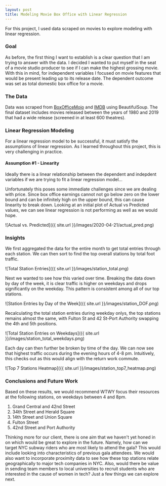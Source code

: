 ```yaml
---
layout: post
title: Modeling Movie Box Office with Linear Regression
---
```


For this project, I used data scraped on movies to explore modeling with linear regression.

### Goal
As before, the first thing I want to establish is a clear question that I am trying to answer with the data. I decided I wanted to put myself in the seat of a movie studio producer to see if I can make the highest grossing movie. With this in mind, for independent variables I focused on movie features that would be present leading up to its release date. The dependent outcome was set as total domestic box office for a movie. 


### The Data
Data was scraped from [BoxOfficeMojo](http://www.boxofficemojo.com) and [IMDB](http://www.imdb.com) using BeautifulSoup. The final dataset includes movies released between the years of 1980 and 2019 that had a wide release (screened in at least 600 theatres).


### Linear Regression Modeling
For a linear regression model to be successful, it must satisfy the assumptions of linear regression. As I learned throughout this project, this is very challenging in practice.

#### Assumption #1 - Linearity
Ideally there is a linear relationship between the dependent and indepdent variables if we are trying to fit a linear regression model... 

Unfortunately this poses some immediate challenges since we are dealing with price. Since box office earnings cannot not go below zero on the lower bound and can be infinitely high on the upper bound, this can cause linearity to break down. Looking at an initial plot of Actual vs Predicted values, we can see linear regression is not performing as well as we would hope.

![Actual vs. Predicted]({{ site.url }}/images/2020-04-21/actual_pred.png)


### Insights
We first aggregated the data for the entire month to get total entries through each station. We can then sort to find the top overall stations by total foot traffic.


![Total Station Entries]({{ site.url }}/images/station_total.png)


Next we wanted to see how this varied over time. Breaking the data down by day of the week, it is clear traffic is higher on weekdays and drops significantly on the weekday. This pattern is consistent among all of our top stations.


![Station Entries by Day of the Week]({{ site.url }}/images/station_DOF.png)


Recalculating the total station entries during weekday onlys, the top stations remains almost the same, with Fulton St and 42 St-Port Authority swapping the 4th and 5th positions.


![Total Station Entries on Weekdays]({{ site.url }}/images/station_total_weekdays.png)


Each day can then further be broken by time of the day. We can now see that highest traffic occurs during the evening hours of 4-8 pm. Intuitively, this checks out as this would align with the return work commute.


![Top 7 Stations Heatmap]({{ site.url }}/images/station_top7_heatmap.png)



### Conclusions and Future Work
Based on these results, we would recommend WTWY focus their resources at the following stations, on weekdays between 4 and 8pm.
1. Grand Central and 42nd Street
2. 34th Street and Herald Square
3. 14th Street and Union Square
4. Fulton Street
5. 42nd Street and Port Authority

Thinking more for our client, there is one aim that we haven't yet honed in on which would be great to explore in the future. Namely, how can we target NYC subway riders who are most likely to attend the gala? This would include looking into characteristics of previous gala attendees. We would also want to incorporate proximity data to see how these top stations relate geographically to major tech companies in NYC. Also, would there be value in sending team members to local universities to recruit students who are interested in the cause of women in tech? Just a few things we can explore next.